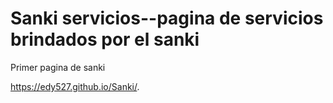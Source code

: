 # Sanki servicios--pagina de servicios brindados por el sanki
Primer pagina de sanki

https://edy527.github.io/Sanki/. 
